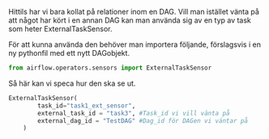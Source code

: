 Hittils har vi bara kollat på relationer inom en DAG. Vill man istället vänta på att något har kört i en annan DAG kan man använda sig av en typ av task som heter ExternalTaskSensor.

För att kunna använda den behöver man importera följande, förslagsvis i en ny pythonfil med ett nytt DAGobjekt.
```python 
from airflow.operators.sensors import ExternalTaskSensor
```

Så här kan vi speca hur den ska se ut.

```python
ExternalTaskSensor(
        task_id="task1_ext_sensor",
        external_task_id = "task3", #Task_id vi vill vänta på
        external_dag_id = "TestDAG" #Dag_id för DAGen vi väntar på
    )
```